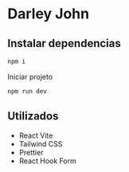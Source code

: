 # Darley John

## Instalar dependencias
```bash
npm i
```
Iniciar projeto
```bash
npm run dev
```

## Utilizados

-   React Vite
-   Tailwind CSS
-   Prettier
-   React Hook Form
